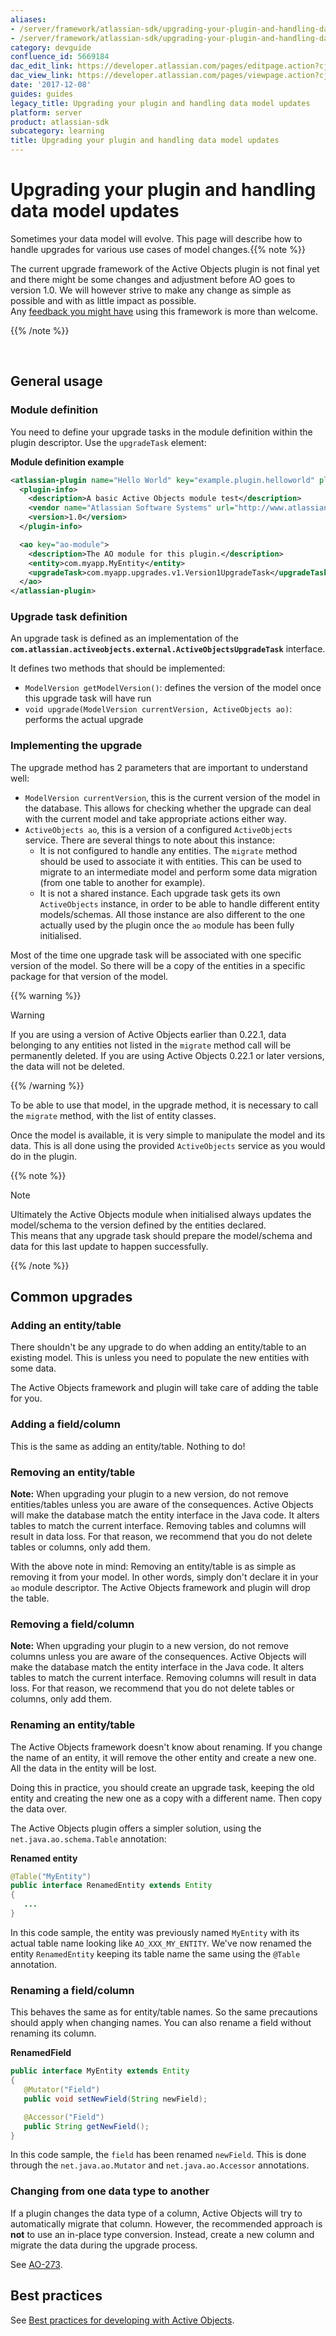 ```yaml
---
aliases:
- /server/framework/atlassian-sdk/upgrading-your-plugin-and-handling-data-model-updates-5669184.html
- /server/framework/atlassian-sdk/upgrading-your-plugin-and-handling-data-model-updates-5669184.md
category: devguide
confluence_id: 5669184
dac_edit_link: https://developer.atlassian.com/pages/editpage.action?cjm=wozere&pageId=5669184
dac_view_link: https://developer.atlassian.com/pages/viewpage.action?cjm=wozere&pageId=5669184
date: '2017-12-08'
guides: guides
legacy_title: Upgrading your plugin and handling data model updates
platform: server
product: atlassian-sdk
subcategory: learning
title: Upgrading your plugin and handling data model updates
---
```

# Upgrading your plugin and handling data model updates

Sometimes your data model will evolve. This page will describe how to handle upgrades for various use cases of model changes.{{% note %}}

The current upgrade framework of the Active Objects plugin is not final yet and there might be some changes and adjustment before AO goes to version 1.0. We will however strive to make any change as simple as possible and with as little impact as possible.  
Any <a href="https://studio.atlassian.com/browse/AO" class="external-link">feedback you might have</a> using this framework is more than welcome.

{{% /note %}}

 

## General usage

### Module definition

You need to define your upgrade tasks in the module definition within the plugin descriptor. Use the `upgradeTask` element:

**Module definition example**

``` xml
<atlassian-plugin name="Hello World" key="example.plugin.helloworld" plugins-version="2">
  <plugin-info>
    <description>A basic Active Objects module test</description>
    <vendor name="Atlassian Software Systems" url="http://www.atlassian.com"/>
    <version>1.0</version>
  </plugin-info>

  <ao key="ao-module">
    <description>The AO module for this plugin.</description>
    <entity>com.myapp.MyEntity</entity>
    <upgradeTask>com.myapp.upgrades.v1.Version1UpgradeTask</upgradeTask>
  </ao>
</atlassian-plugin>
```

### Upgrade task definition

An upgrade task is defined as an implementation of the **`com.atlassian.activeobjects.external.ActiveObjectsUpgradeTask`** interface.

It defines two methods that should be implemented:

-   `ModelVersion getModelVersion()`: defines the version of the model once this upgrade task will have run
-   `void upgrade(ModelVersion currentVersion, ActiveObjects ao)`: performs the actual upgrade

### Implementing the upgrade

The upgrade method has 2 parameters that are important to understand well:

-   `ModelVersion currentVersion`, this is the current version of the model in the database. This allows for checking whether the upgrade can deal with the current model and take appropriate actions either way.
-   `ActiveObjects ao`, this is a version of a configured `ActiveObjects` service. There are several things to note about this instance:
    -   It is not configured to handle any entities. The `migrate` method should be used to associate it with entities. This can be used to migrate to an intermediate model and perform some data migration (from one table to another for example).
    -   It is not a shared instance. Each upgrade task gets its own `ActiveObjects` instance, in order to be able to handle different entity models/schemas. All those instance are also different to the one actually used by the plugin once the `ao` module has been fully initialised.

Most of the time one upgrade task will be associated with one specific version of the model. So there will be a copy of the entities in a specific package for that version of the model.

{{% warning %}}

Warning

If you are using a version of Active Objects earlier than 0.22.1, data belonging to any entities not listed in the `migrate` method call will be permanently deleted. If you are using Active Objects 0.22.1 or later versions, the data will not be deleted.

{{% /warning %}}

To be able to use that model, in the upgrade method, it is necessary to call the `migrate` method, with the list of entity classes.

Once the model is available, it is very simple to manipulate the model and its data. This is all done using the provided `ActiveObjects` service as you would do in the plugin.

{{% note %}}

Note

Ultimately the Active Objects module when initialised always updates the model/schema to the version defined by the entities declared.  
This means that any upgrade task should prepare the model/schema and data for this last update to happen successfully.

{{% /note %}}

## Common upgrades

### Adding an entity/table

There shouldn't be any upgrade to do when adding an entity/table to an existing model. This is unless you need to populate the new entities with some data.

The Active Objects framework and plugin will take care of adding the table for you.

### Adding a field/column

This is the same as adding an entity/table. Nothing to do!

### Removing an entity/table

**Note:** When upgrading your plugin to a new version, do not remove entities/tables unless you are aware of the consequences. Active Objects will make the database match the entity interface in the Java code. It alters tables to match the current interface. Removing tables and columns will result in data loss. For that reason, we recommend that you do not delete tables or columns, only add them.

With the above note in mind: Removing an entity/table is as simple as removing it from your model. In other words, simply don't declare it in your `ao` module descriptor. The Active Objects framework and plugin will drop the table.

### Removing a field/column

**Note:** When upgrading your plugin to a new version, do not remove columns unless you are aware of the consequences. Active Objects will make the database match the entity interface in the Java code. It alters tables to match the current interface. Removing columns will result in data loss. For that reason, we recommend that you do not delete tables or columns, only add them.

### Renaming an entity/table

The Active Objects framework doesn't know about renaming. If you change the name of an entity, it will remove the other entity and create a new one. All the data in the entity will be lost.

Doing this in practice, you should create an upgrade task, keeping the old entity and creating the new one as a copy with a different name. Then copy the data over.

The Active Objects plugin offers a simpler solution, using the `net.java.ao.schema.Table` annotation:

**Renamed entity**

``` java
@Table("MyEntity")
public interface RenamedEntity extends Entity
{
   ...
}
```

In this code sample, the entity was previously named `MyEntity` with its actual table name looking like `AO_XXX_MY_ENTITY`. We've now renamed the entity `RenamedEntity` keeping its table name the same using the `@Table` annotation.

### Renaming a field/column

This behaves the same as for entity/table names. So the same precautions should apply when changing names. You can also rename a field without renaming its column.

**RenamedField**

``` java
public interface MyEntity extends Entity
{
   @Mutator("Field")
   public void setNewField(String newField);

   @Accessor("Field")
   public String getNewField();
}
```

In this code sample, the `field` has been renamed `newField`. This is done through the `net.java.ao.Mutator` and `net.java.ao.Accessor` annotations.

### Changing from one data type to another

If a plugin changes the data type of a column, Active Objects will try to automatically migrate that column. However, the recommended approach is **not** to use an in-place type conversion. Instead, create a new column and migrate the data during the upgrade process.

See <a href="https://ecosystem.atlassian.net/browse/AO-273" class="external-link">AO-273</a>.

## Best practices

See [Best practices for developing with Active Objects](/server/framework/atlassian-sdk/best-practices-for-developing-with-active-objects).

































































































































































































































































































































